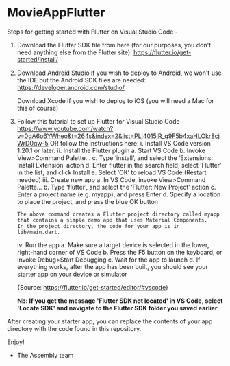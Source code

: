 # MovieAppFlutter

Steps for getting started with Flutter on Visual Studio Code - 

1.  Download the Flutter SDK file from here (for our purposes, you don't need anything else from the Flutter site):
    https://flutter.io/get-started/install/

2.  Download Android Studio if you wish to deploy to Android, we won't use the IDE but the Android SDK files are needed:
    https://developer.android.com/studio/

    Download Xcode if you wish to deploy to iOS (you will need a Mac for this of course)

3.  Follow this tutorial to set up Flutter for Visual Studio Code
    https://www.youtube.com/watch?v=0gA6o6YWheo&t=264s&index=2&list=PLj4015jR_q9F5b4xaHLOkr8cjWrD0qw-5
    OR follow the instructions here:
    i.  Install VS Code version 1.20.1 or later.
    ii. Install the Flutter plugin
        a. Start VS Code
        b. Invoke View>Command Palette…
        c. Type ‘install’, and select the ‘Extensions: Install Extension’ action
        d. Enter flutter in the search field, select ‘Flutter’ in the list, and click Install
        e. Select ‘OK’ to reload VS Code (Restart needed)
    iii. Create new app
        a. In VS Code, invoke View>Command Palette…
        b. Type ‘flutter’, and select the ‘Flutter: New Project’ action
        c. Enter a project name (e.g. myapp), and press Enter
        d. Specify a location to place the project, and press the blue OK button
        
        The above command creates a Flutter project directory called myapp that contains a simple demo app that uses Material Components.
        In the project directory, the code for your app is in lib/main.dart.

    iv.  Run the app
        a. Make sure a target device is selected in the lower, right-hand corner of VS Code
        b. Press the F5 button on the keyboard, or invoke Debug>Start Debugging
        c. Wait for the app to launch
        d. If everything works, after the app has been built, you should see your starter app on your device or simulator
        
    {Source: https://flutter.io/get-started/editor/#vscode}
    
    <b>Nb: If you get the message 'Flutter SDK not located' in VS Code, select 'Locate SDK' and navigate to the Flutter SDK folder you saved earlier</b>

After creating your starter app, you can replace the contents of your app directory with the code found in this repository.

Enjoy!
- The Assembly team

